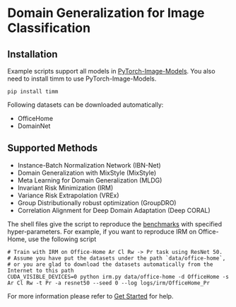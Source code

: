 # Domain Generalization for Image Classification

## Installation
Example scripts support all models in [PyTorch-Image-Models](https://github.com/rwightman/pytorch-image-models).
You also need to install timm to use PyTorch-Image-Models.

```
pip install timm
```

Following datasets can be downloaded automatically:

- OfficeHome
- DomainNet

## Supported Methods

- Instance-Batch Normalization Network (IBN-Net)
- Domain Generalization with MixStyle (MixStyle)
- Meta Learning for Domain Generalization (MLDG)
- Invariant Risk Minimization (IRM)
- Variance Risk Extrapolation (VREx)
- Group Distributionally robust optimization (GroupDRO)
- Correlation Alignment for Deep Domain Adaptation (Deep CORAL)

The shell files give the script to reproduce the [benchmarks](/docs/dglib/benchmarks/classification.rst) with specified hyper-parameters.
For example, if you want to reproduce IRM on Office-Home, use the following script

```shell script
# Train with IRM on Office-Home Ar Cl Rw -> Pr task using ResNet 50.
# Assume you have put the datasets under the path `data/office-home`, 
# or you are glad to download the datasets automatically from the Internet to this path
CUDA_VISIBLE_DEVICES=0 python irm.py data/office-home -d OfficeHome -s Ar Cl Rw -t Pr -a resnet50 --seed 0 --log logs/irm/OfficeHome_Pr
```

For more information please refer to [Get Started](/docs/get_started/quickstart.rst) for help.
